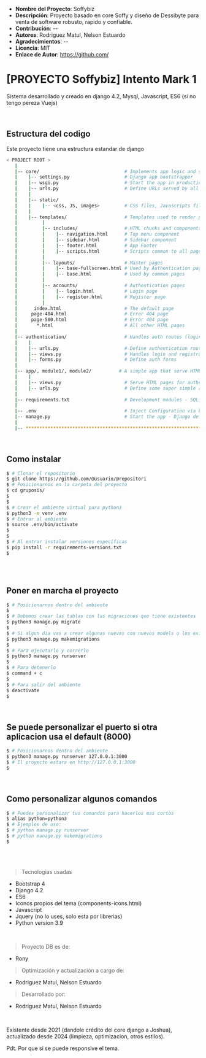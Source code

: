 - **Nombre del Proyecto**: Soffybiz
- **Descripción**: Proyecto basado en core Soffy y diseño de Dessibyte para venta de software robusto, rapido y confiable.
- **Contribución**: --
- **Autores**: Rodriguez Matul, Nelson Estuardo
- **Agradecimientos**: --
- **Licencia**: MIT
- **Enlace de Autor**: https://github.com/



# [PROYECTO Soffybiz] Intento Mark 1

Sistema desarrollado y creado en django 4.2, Mysql, Javascript, ES6 (si no tengo pereza Vuejs)

<br />

## Estructura del codigo

Este proyecto tiene una estructura estandar de django

```bash
< PROJECT ROOT >
   |
   |-- core/                               # Implements app logic and serve the static assets
   |    |-- settings.py                    # Django app bootstrapper
   |    |-- wsgi.py                        # Start the app in production
   |    |-- urls.py                        # Define URLs served by all apps/nodes
   |    |
   |    |-- static/
   |    |    |-- <css, JS, images>         # CSS files, Javascripts files
   |    |
   |    |-- templates/                     # Templates used to render pages
   |         |
   |         |-- includes/                 # HTML chunks and components
   |         |    |-- navigation.html      # Top menu component
   |         |    |-- sidebar.html         # Sidebar component
   |         |    |-- footer.html          # App Footer
   |         |    |-- scripts.html         # Scripts common to all pages
   |         |
   |         |-- layouts/                  # Master pages
   |         |    |-- base-fullscreen.html # Used by Authentication pages
   |         |    |-- base.html            # Used by common pages
   |         |
   |         |-- accounts/                 # Authentication pages
   |         |    |-- login.html           # Login page
   |         |    |-- register.html        # Register page
   |         |
   |      index.html                       # The default page
   |     page-404.html                     # Error 404 page
   |     page-500.html                     # Error 404 page
   |       *.html                          # All other HTML pages
   |
   |-- authentication/                     # Handles auth routes (login and register)
   |    |
   |    |-- urls.py                        # Define authentication routes  
   |    |-- views.py                       # Handles login and registration  
   |    |-- forms.py                       # Define auth forms  
   |
   |-- app/, module1/, module2/          # A simple app that serve HTML files
   |    |
   |    |-- views.py                       # Serve HTML pages for authenticated users
   |    |-- urls.py                        # Define some super simple routes  
   |
   |-- requirements.txt                    # Development modules - SQLite storage
   |
   |-- .env                                # Inject Configuration via Environment
   |-- manage.py                           # Start the app - Django default start script
   |
   |-- ************************************************************************
```

<br />

## Como instalar

```bash
$ # Clonar el repositorio
$ git clone https://github.com/@usuario/@repositori
$ # Posicionarnos en la carpeta del proyecto
$ cd gruposis/
$
$
$ # Crear el ambiente virtual para python3
$ python3 -m venv .env
$ # Entrar al ambiente
$ source .env/bin/activate
$
$
$ # Al entrar instalar versiones específicas
$ pip install -r requirements-versions.txt
$ 
```

<br />

<br />

## Poner en marcha el proyecto

```bash
$ # Posicionarnos dentro del ambiente
$
$ # Debemos crear las tablas con las migraciones que tiene existentes
$ python3 manage.py migrate
$ 
$ # Si algun dia vas a crear algunas nuevas con nuevos models o los existentes
$ python3 manage.py makemigrations
$ 
$ # Para ejecutarlo y correrlo
$ python3 manage.py runserver
$ 
$ # Para detenerlo
$ command + c
$ 
$ # Para salir del ambiente
$ deactivate
$ 
```

<br />

## Se puede personalizar el puerto si otra aplicacion usa el default (8000)

```bash
$ # Posicionarnos dentro del ambiente
$ python3 manage.py runserver 127.0.0.1:3000
$ # El proyecto estara en http://127.0.0.1:3000
$ 
```

<br />

## Como personalizar algunos comandos

```bash
$ # Puedes personalizar tus comandos para hacerlos mas cortos
$ alias python=python3
$ # Ejemplos de uso:
$ # python manage.py runserver 
$ # python manage.py makemigrations 
$ 
```

<br />

<br />

> Tecnologias usadas

- Bootstrap 4
- Django 4.2
- ES6
- Iconos propios del tema (components-icons.html)
- Javascript
- Jquery (no lo uses, solo esta por librerias)
- Python version 3.9

<br />

> Proyecto DB es de:

- Rony

> Optimización y actualización a cargo de:

- Rodriguez Matul, Nelson Estuardo

> Desarrollado por:

- Rodriguez Matul, Nelson Estuardo

<br />

Existente desde 2021 (dandole crédito del core django a Joshua), actualizado desde 2024 (limpieza, optimizacion, otros estilos).

Pdt. Por que si se puede responsive el tema.